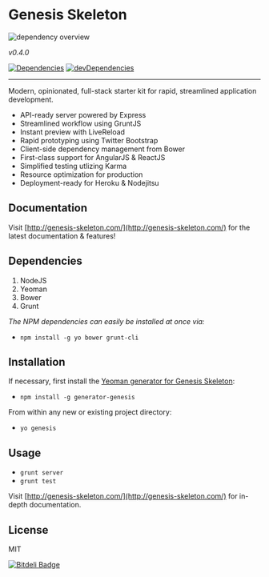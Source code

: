 # Genesis Skeleton

![dependency overview](https://david-dm.org/ericclemmons/genesis-skeleton.png)

*v0.4.0*

[![Dependencies](https://david-dm.org/ericclemmons/genesis-skeleton.png)](https://david-dm.org/ericclemmons/genesis-skeleton)
[![devDependencies](https://david-dm.org/ericclemmons/genesis-skeleton/dev-status.png)](https://david-dm.org/ericclemmons/genesis-skeleton#info=devDependencies&view=table)

- - -

Modern, opinionated, full-stack starter kit for rapid, streamlined application development.

- API-ready server powered by Express
- Streamlined workflow using GruntJS
- Instant preview with LiveReload
- Rapid prototyping using Twitter Bootstrap
- Client-side dependency management from Bower
- First-class support for AngularJS & ReactJS
- Simplified testing utlizing Karma
- Resource optimization for production
- Deployment-ready for Heroku & Nodejitsu


## Documentation

Visit [http://genesis-skeleton.com/](http://genesis-skeleton.com/) for the
latest documentation & features!


## Dependencies

1. NodeJS
2. Yeoman
3. Bower
4. Grunt

*The NPM dependencies can easily be installed at once via:*

- `npm install -g yo bower grunt-cli`

## Installation

If necessary, first install the [Yeoman generator for Genesis Skeleton](https://github.com/ericclemmons/generator-genesis):

- `npm install -g generator-genesis`

From within any new or existing project directory:

- `yo genesis`


## Usage

- `grunt server`
- `grunt test`

Visit [http://genesis-skeleton.com/](http://genesis-skeleton.com/) for in-depth
documentation.


## License

MIT



[![Bitdeli Badge](https://d2weczhvl823v0.cloudfront.net/ericclemmons/genesis-skeleton/trend.png)](https://bitdeli.com/free "Bitdeli Badge")

